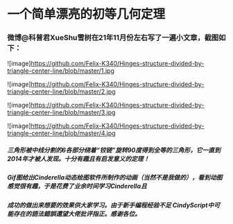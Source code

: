 # 一个简单漂亮的初等几何定理   

###                                                        微博@科普君XueShu雪树在21年11月份左右写了一遍小文章，截图如下：

![image]https://github.com/Felix-K340/Hinges-structure-divided-by-triangle-center-line/blob/master/1.jpg

![image]https://github.com/Felix-K340/Hinges-structure-divided-by-triangle-center-line/blob/master/2.jpg

![image]https://github.com/Felix-K340/Hinges-structure-divided-by-triangle-center-line/blob/master/3.jpg

![image]https://github.com/Felix-K340/Hinges-structure-divided-by-triangle-center-line/blob/master/4.jpg

#####                                              三角形被中线分割的6各部分绕着“铰链”旋转90度得到全等的三角形，它一直到2014年才被人发现。十分有趣且有启发意义的定理！

#####                                             Gif图给出Cinderella动态绘图软件所制作的动画（当然不是我做的），看到动图感觉很有趣，于是花费了业余时间学习Cinderella且

#####                                              成功的做出来想要的效果供大家学习。由于新手编程经验不足 CindyScript中可能存在的語法錯誤還望大佬批评指正。感谢各位。
